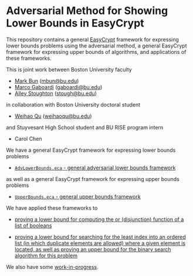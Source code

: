 Adversarial Method for Showing Lower Bounds in EasyCrypt
========================================================

This repository contains a general
[EasyCrypt](https://www.easycrypt.info/trac/) framework for expressing
lower bounds problems using the adversarial method, a general
EasyCrypt framework for expressing upper bounds of algorithms, and
applications of these frameworks.

This is joint work between Boston University faculty

* [Mark Bun](https://cs-people.bu.edu/mbun/) (mbun@bu.edu)
* [Marco Gaboardi](https://cs-people.bu.edu/gaboardi/) (gaboardi@bu.edu)
* [Alley Stoughton](http://alleystoughton.us) (stough@bu.edu)

in collaboration with Boston University doctoral student

* [Weihao Qu](https://www.bu.edu/cs/profiles/weihao-qu/) (weihaoqu@bu.edu)

and Stuyvesant High School student and BU RISE program intern

* Carol Chen

We have a general EasyCrypt framework for expressing lower bounds problems

 * [`AdvLowerBounds.eca` - general adversarial lower bounds framework](../main/AdvLowerBounds.eca)

as well as a general EasyCrypt framework for expressing upper bounds problems

 * [`UpperBounds.eca` - general upper bounds framework](../main/UpperBounds.eca)

We have applied these frameworks to

 * [proving a lower bound for computing the or (disjunction)
   function of a list of booleans](../main/OrFunctionLB.ec)

 * [proving a lower bound for searching for the least index into an
   ordered list (in which duplicate elements are allowed) where a
   given element is located, as well as proving an upper bound for
   the binary search algorithm for this problem](../main/searching)

We also have some [work-in-progress](../main/work-in-progress).
